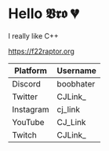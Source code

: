 
# Hello 𝖁𝖗𝖔 💔

I really like C++

https://f22raptor.org

| Platform | Username |
| -------- | -------- |
| Discord |  boobhater |
| Twitter | CJLink_ |
| Instagram | cj_link |
| YouTube | CJ_Link |
| Twitch | CJLink_ |

